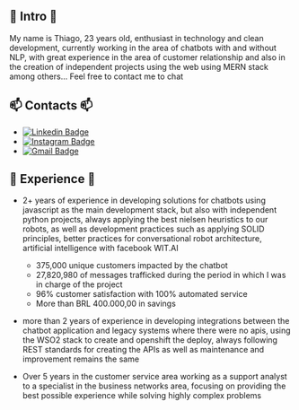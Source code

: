 ## 🤖 Intro 🤖
My name is Thiago, 23 years old, enthusiast in technology and clean development, currently working in the area of chatbots with and without NLP, with great experience in the area of customer relationship and also in the creation of independent projects using the web using MERN stack among others...
Feel free to contact me to chat


## 📫 Contacts 📫
 - [![Linkedin Badge](https://img.shields.io/badge/-alrtas-blue?style=flat-square&logo=Linkedin&logoColor=white&link=https://www.linkedin.com/in/alrtas/)](https://www.linkedin.com/in/alrtas/)
 - [![Instagram Badge](https://img.shields.io/badge/-alrtas-e4405f?style=flat-square&logo=Instagram&logoColor=white&link=https://www.instagram.com/alrtas/)](https://www.instagram.com/alrtas/)
 - [![Gmail Badge](https://img.shields.io/badge/-alrrtas@gmail.com-d14836?style=flat-square&logo=Gmail&logoColor=white&link=mailto:alrrtas@gmail.com)](mailto:alrrtas@gmail.com)

## 🔭 Experience 🔭
 - 2+ years of experience in developing solutions for chatbots using javascript as the main development stack, but also with independent python projects, always applying the best nielsen heuristics to our robots, as well as development practices such as applying SOLID principles, better practices for conversational robot architecture, artificial intelligence with facebook WIT.AI
   - 375,000 unique customers impacted by the chatbot
   - 27,820,980 of messages trafficked during the period in which I was in charge of the project
   - 96% customer satisfaction with 100% automated service
   - More than BRL 400.000,00 in savings 

 - more than 2 years of experience in developing integrations between the chatbot application and legacy systems where there were no apis, using the WSO2 stack to create and openshift the deploy, always following REST standards for creating the APIs as well as maintenance and improvement remains the same

 - Over 5 years in the customer service area working as a support analyst to a specialist in the business networks area, focusing on providing the best possible experience while solving highly complex problems



<!--## 📈  Some cool metrics 📈 
![Metrics](https://metrics.lecoq.io/alrtas?template=classic&habits=1&languages=1&followup=1&lines=1&achievements=1&notable=1&people=1&languages.limit=8&languages.colors=github&languages.threshold=0%25&habits.from=200&habits.days=14&habits.facts=true&habits.charts=false&people.limit=28&people.size=28&people.types=followers%2C%20following&people.identicons=false&people.shuffle=false&achievements.threshold=C&achievements.secrets=true&achievements.limit=0&config.timezone=America%2FSao_Paulo)
